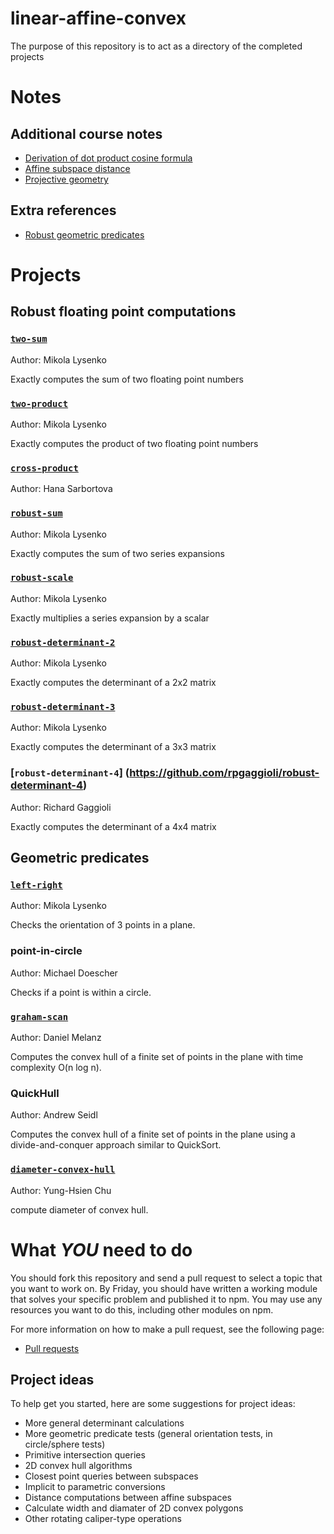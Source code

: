 linear-affine-convex
====================
The purpose of this repository is to act as a directory of the completed projects

# Notes

## Additional course notes

* [Derivation of dot product cosine formula](https://github.com/mikolalysenko/dot-product-cosine-rule/raw/master/dotprod.pdf)
* [Affine subspace distance](https://github.com/mikolalysenko/affine-subspace-distance/raw/master/affine.pdf)
* [Projective geometry](https://github.com/mikolalysenko/projective-geometry/raw/master/projective.pdf)

## Extra references

* [Robust geometric predicates](http://www.cs.cmu.edu/~quake/robust.html)


# Projects

## Robust floating point computations

### [`two-sum`](https://github.com/mikolalysenko/two-sum)

Author: Mikola Lysenko

Exactly computes the sum of two floating point numbers

### [`two-product`](https://github.com/mikolalysenko/two-product)

Author: Mikola Lysenko

Exactly computes the product of two floating point numbers

### [`cross-product`](https://github.com/Hanuse/cross-product.git)

Author: Hana Sarbortova


### [`robust-sum`](https://github.com/mikolalysenko/robust-sum)

Author: Mikola Lysenko

Exactly computes the sum of two series expansions

### [`robust-scale`](https://github.com/mikolalysenko/robust-scale)

Author: Mikola Lysenko

Exactly multiplies a series expansion by a scalar

### [`robust-determinant-2`](https://github.com/mikolalysenko/robust-determinant-2)

Author: Mikola Lysenko

Exactly computes the determinant of a 2x2 matrix

### [`robust-determinant-3`](https://github.com/mikolalysenko/robust-determinant-3)

Author: Mikola Lysenko

Exactly computes the determinant of a 3x3 matrix

### [`robust-determinant-4`] (https://github.com/rpgaggioli/robust-determinant-4)

Author: Richard Gaggioli

Exactly computes the determinant of a 4x4 matrix

## Geometric predicates

### [`left-right`](https://github.com/mikolalysenko/left-right)

Author: Mikola Lysenko

Checks the orientation of 3 points in a plane.

### point-in-circle

Author: Michael Doescher

Checks if a point is within a circle.

### [`graham-scan`](https://github.com/melanz/graham-scan)

Author: Daniel Melanz

Computes the convex hull of a finite set of points in the plane with time complexity O(n log n).

### QuickHull

Author: Andrew Seidl

Computes the convex hull of a finite set of points in the plane using a divide-and-conquer approach similar to QuickSort.

### [`diameter-convex-hull`](https://github.com/ychu8/diameter-convex-hull/)

Author: Yung-Hsien Chu

compute diameter of convex hull.

# What *YOU* need to do
You should fork this repository and send a pull request to select a topic that you want to work on.  By Friday, you should have written a working module that solves your specific problem and published it to npm.  You may use any resources you want to do this, including other modules on npm.

For more information on how to make a pull request, see the following page:

* [Pull requests](https://help.github.com/articles/using-pull-requests)

## Project ideas
To help get you started, here are some suggestions for project ideas:

* More general determinant calculations
* More geometric predicate tests (general orientation tests, in circle/sphere tests)
* Primitive intersection queries
* 2D convex hull algorithms
* Closest point queries between subspaces
* Implicit to parametric conversions
* Distance computations between affine subspaces
* Calculate width and diamater of 2D convex polygons
* Other rotating caliper-type operations
